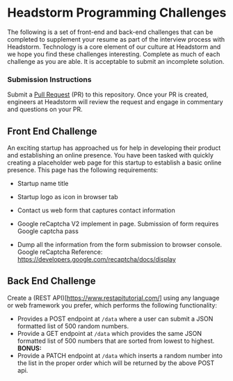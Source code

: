 # Headstorm Programming Challenges

  The following is a set of front-end and back-end challenges that can be completed to supplement your resume as part of the interview process with Headstorm. Technology is a core element of our culture at Headstorm and we hope you find these challenges interesting. Complete as much of each challenge as you are able. It is acceptable to submit an incomplete solution.

### Submission Instructions

  Submit a [Pull Request](https://help.github.com/en/articles/about-pull-requests) (PR) to this repository. Once your PR is created, engineers at Headstorm will review the request and engage in commentary and questions on your PR.

## Front End Challenge

An exciting startup has approached us for help in developing their product and establishing an online presence. You have been tasked with quickly creating a placeholder web page for this startup to establish a basic online presence. This page has the following requirements:

* Startup name title

* Startup logo as icon in browser tab

* Contact us web form that captures contact information

* Google reCaptcha V2 implement in page. Submission of form requires Google captcha pass

* Dump all the information from the form submission to browser console. Google reCaptcha Reference: https://developers.google.com/recaptcha/docs/display

## Back End Challenge

  Create a (REST API)[https://www.restapitutorial.com/] using any language or web framework you prefer, which performs the following functionality: 
  - Provides a POST endpoint at `/data` where a user can submit a JSON formatted list of 500 random numbers.
  - Provide a GET endpoint at `/data` which provides the same JSON formatted list of 500 numbers that are sorted from lowest to highest.
  **BONUS:**
  - Provide a PATCH endpoint at `/data` which inserts a random number into the list in the proper order which will be returned by the above POST api.
  
